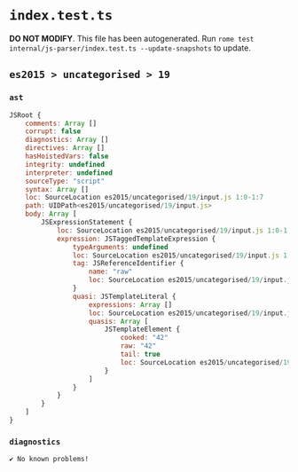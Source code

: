 # `index.test.ts`

**DO NOT MODIFY**. This file has been autogenerated. Run `rome test internal/js-parser/index.test.ts --update-snapshots` to update.

## `es2015 > uncategorised > 19`

### `ast`

```javascript
JSRoot {
	comments: Array []
	corrupt: false
	diagnostics: Array []
	directives: Array []
	hasHoistedVars: false
	integrity: undefined
	interpreter: undefined
	sourceType: "script"
	syntax: Array []
	loc: SourceLocation es2015/uncategorised/19/input.js 1:0-1:7
	path: UIDPath<es2015/uncategorised/19/input.js>
	body: Array [
		JSExpressionStatement {
			loc: SourceLocation es2015/uncategorised/19/input.js 1:0-1:7
			expression: JSTaggedTemplateExpression {
				typeArguments: undefined
				loc: SourceLocation es2015/uncategorised/19/input.js 1:0-1:7
				tag: JSReferenceIdentifier {
					name: "raw"
					loc: SourceLocation es2015/uncategorised/19/input.js 1:0-1:3 (raw)
				}
				quasi: JSTemplateLiteral {
					expressions: Array []
					loc: SourceLocation es2015/uncategorised/19/input.js 1:3-1:7
					quasis: Array [
						JSTemplateElement {
							cooked: "42"
							raw: "42"
							tail: true
							loc: SourceLocation es2015/uncategorised/19/input.js 1:4-1:6
						}
					]
				}
			}
		}
	]
}
```

### `diagnostics`

```
✔ No known problems!

```
